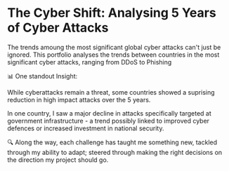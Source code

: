 # The Cyber Shift: Analysing 5 Years of Cyber Attacks
The trends amoung the most significant global cyber attacks can't just be ignored. 
This portfolio analyses the trends between countries in the most significant cyber attacks, ranging from DDoS to Phishing 

📊 One standout Insight: 

While cyberattacks remain a threat, some countries showed a suprising reduction in high impact attacks over the 5 years. 

In one country, I saw a major decline in attacks specifically targeted at government infrastructure - a trend possibly linked to improved cyber defences or increased investment in national security. 

🔍 Along the way, each challenge has taught me something new, tackled through my ability to adapt; steered through making the right decisions on the direction my project should go. 
